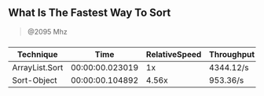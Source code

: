 
What Is The Fastest Way To Sort
-------------------------------
> @2095 Mhz


### 


|Technique     |Time           |RelativeSpeed|Throughput|
|--------------|---------------|-------------|----------|
|ArrayList.Sort|00:00:00.023019|1x           |4344.12/s |
|Sort-Object   |00:00:00.104892|4.56x        |953.36/s  |




